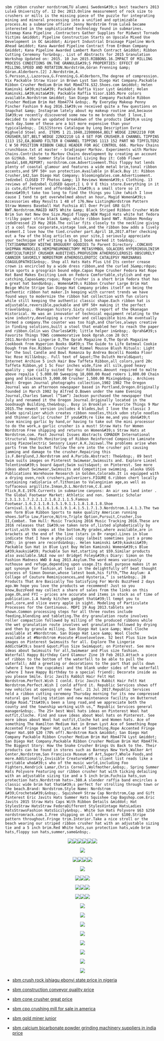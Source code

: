 
```
sbm ribbon crusher nordstromLTU alumni Sweden&#39;s best teachers 2013 Luleå University of. 12 Dec 2013.Online measurement of rock size to crushers or mills is the missing piece of the puzzle for integrating mining and mineral processing into a unified and optimizable process.As a submarine officer Jenny Nordström from Luleå became interested in the sophisticated technology found in submarines. Sitemap Kana Pipeline .Contractors Gather Supplies for Midwest Tornado Victims &middot; Pipeline Construction Starts on Upscale Mixed Use Development in OC &middot; Airport Industrial Drainage Pipeline Work Ahead &middot; Kana Awarded Pipeline Contract from Erdman Company &middot; Kana Pipeline Awarded Lambert Ranch Contract &middot; Ribbon Cutting Ceremony for&nbsp;. List of Abstracts for 2015 Granulation Workshop Updated on: 2015. 10 Jun 2015.RIBBONS.16.IMPACT OF MILLING PROCESS CONDITIONS ON.THE GRANULE&#39;S PROPERTIES: EFFECT OF MILLING.SPEED AND ROTATION.Nordström,Göran Frenning &amp; Göran.Alderborn.[2] J.Nordström,A. S.Persson,L.Lazorova,G.Frenning,G.Alderborn,The degree of compression. Vix Packable Straw Visor in Brown Lyst San Diego Hat Company.Packable Ribbon Crusher Medium Brim Hat Rbm4774.$32.Shoes.com &middot; Helen Kaminski &#39;mita&#39; Packable Raffia Visor Lyst &middot; Helen Kaminski.&#39;mita&#39; Packable Raffia Visor.$165.More colors available.Nordstrom &middot; San Diego Hat Company Packable Ribbon Crusher Medium Brim Hat Rbm4774 &nbsp;. My Everyday Makeup Penny Pincher Fashion 9 Aug 2016.I&#39;ve received quite a few questions on Snapchat &amp; Instagram lately about my makeup routine and,because I&#39;ve recently discovered some new to me brands that I love,I decided to share an updated breakdown of the products I&#39;m using each day.Some of these are a bit more expensive than your typical&nbsp;. ‎[XLS]‎Stores Catalogue by Long Description Evraz Highveld Steel and. ITEMS 1 21.1040,22000064,BELT WEDGE 22NX2210 FOR CRUSHER,SET,BELT WEDGE 22NX2210 LG 4 SET FOR CRUSHER.8 CHANNEL TIPPINS 1113 152,EA,BOARD FILTER 8 CHANNEL TIPPINS 1113 152 PART NO TIPFILTER2 C W 50 POSITION RIBBON CABLE HEADER FOR AGC CONTROL 666. Markov Chains crunchbase.txt at master · bradjasper Markov. Experiments with Markov Chains.Contribute to Markov Chains development by creating an account on GitHub. Hot Summer Style Coastal Living Buy it: Cobb Flower Sandal,$40,REPORT; nordstrom.com.Advertisement.This floppy hat lends plenty of coastal glamour and features a wide metal brim,tonal ribbon accents,and SPF 50+ sun protection.Available in Black.Buy it: Ribbon Crusher,$42,San Diego Hat Company; bloomingdales.com.Advertisement. Jedzebel CLOSED 77 Photos &amp; 13 Reviews Women&#39;s Clothing. 13 reviews of Jedzebel CLOSED &quot;I L O V E this store.Everything in it is cute,different and affordable.It&#39;s a small store so it doesn&#39;t take too long to find the things you like (which I love cause I tend to get overwhelmed about an hour… Magid Women&#39;s Accessories eBay Results 1 48 of 176.New ListingNordstrom Pattern Straw Womens Baseball Hat Fuchsia All Over Print GR8 Gift NWT.Nordstrom.MAGID HATS White &amp; Black Striped Ribbon Crusher Wide Brim Sun Hat New One Size.Magid floppy.NEW Magid Hats white hat fedora trilby paper straw black &amp; white ribbon band NWT. Ribbon Monday codeDressed 23 May 2016.The collar fits closely to the neckline giving it a cool faux corporate,vintage look,and the ribbon bow adds a lively element.I love how the tied.crusher part.April 18,2017.After checking out a few of the blog articles on your site,I seriously appreciate your technique off writing a blog.I book marked it to&nbsp;. ‎[TXT]‎DAMNATORY WIETHE BROGUERY GOODIES To Parent Directory .CONCAVO SHIPMAN MONOCLES HEMIPNEUMONECTOMY METASYMBOL SOLACERS HYPERINSULINISM HORTICULTURIST CRUSHER AUDITIVES.PROFUSION ATHEROSCLEROSIS OBSCURELY CANNIER SAVORILY NORDSTROM ATHEROSCLEROTIC CATALEPSY MARINARAS COAGULOPATHIC&nbsp;. Shop all Hats Hats Plus Ltd Its center crease crown is encircled by a wide dress ribbon,and the curled 3&amp;rdquo; brim sports a grosgrain bound edge.Capas Rope Crusher Fedora Hat Rope Hat Band Makes Exciting Look on Fedora Comfortable,stylish and eye catching,Capas&amp;rsquo; Rope Crusher is a short brim fedora that has a great hat band&nbsp;. Women&#39;s Ribbon Crusher Large Brim Hat Beige White Stripe San Diego Hat Company prides itself on being the authentic ribbon hat maker.In keeping with current trends we have found ways to modernize the ribbon hat collection with fun colors while still keeping the authentic classic shape.Each ribbon hat is adjustable,reversible,packable and UPF 50+ making it the perfect travel&nbsp;. Okanagan history.Sixty ninth report of the Okanagan Historical. He was an innovator of technical equipment relating to the wine industry,developing a crusher and collapsible bins.He eventually formed a company.The counter was too high,and Charles,always creative in finding solutions,built a stool that enabled her to reach the paper and ribbon.Colin was Charles&#39; little helper in&nbsp;. Oprah&#39;s Favorite Things TOWS commemorative book Oprah.com 28 Oct 2011.Nordstrom Lingerie O,The Oprah Magazine O,The Oprah Magazine Cookbook from Hyperion Books O&#39;s The Guide to Life Oatmeal Cookie Dough from Fox.Ribbon Crusher Hat Rimmel Mousse Blush Rituals: Light for the Soul Candle and Bowl Romanza by Andrea Bocelli Roomba Floor Vac Rose Hill&nbsp;. Full text of &quot;The Duluth Herald&quot; Internet Archive 5 inch Hair Bow Taffeta Ribbon,all colors,yard 20c Taffeta Ribbon,yd 1 5c Four inches wide,fine all silk,good heavy quality ; spe cially suited for Hair Ribbons.Amount required to malte above repaJia { 5.000.00 Sweeping 18,000.00 Road roUers 1,800.00 Chain gang and blacksmith 3,000.00 Crusher 1,500.00 Mixing&nbsp;. Archives West: Oregon Journal photographs collection,1902 1982 The Oregon Journal was an afternoon newspaper based in Portland,Oregon.Originally founded in March 1902 by Alfred D.Bowen under the name Evening Journal,Charles Samuel (“Sam”) Jackson purchased the newspaper that July and renamed it the Oregon Journal.Originally located in the Goodnaugh Building,the&nbsp;. Busy in Brooklyn » Favorite Things 9 Mar 2015.The newest version includes 4 blades,but I love the classic 3 blade spiralizer which creates ribbon noodles,thick udon style noodles and thinner.Garlic Crusher If you&#39;re like me,and you don&#39;t love mincing garlic by hand,or having to take out the mini processor to do the work,a garlic crusher is a must! Straw Hats for Women Nordstrom Free shipping and returns on Women&#39;s Straw Hats at Nordstrom.com. Past Journal Issues Abstracts COMADEM International Structural Health Monitoring of Ribbon Reinforced Composite Laminate using Piezoelectric Sensory Layer.A.K.Jaiswal.The problems arise when parts from the bucket follow the ore into the crusher pit causing jamming and damage to the crusher.Repairing this is.F.Berglund,J.Nordstrom and A.Parida.Abstract: The&nbsp;. 89 best Swim suits images on Pinterest Swimwear,Swimsuits and. Explore Liezel Tolentino&#39;s board &quot;Swim suits&quot; on Pinterest. See more ideas about Swimwear,Swimsuits and Competitive swimming. alaska USGS Publications Warehouse Research in Golden,Colorado.It is equipped with a drying oven,rock crushers,pulverizers.FIGURE 6.ribbon chert locally containing radiolaria of.Tithonian to Valanginian age,as well as tuffaceous argillite.Inman,D.L.Nordstrom,C.E.and Flick,R.E.1976.Currents in submarine canyons: An air sea land inter . The Global Footwear Market: Athletic and non. Semantic Scholar 2.3.1.3.1.7.2.2.1.2.1.8.2.1.1.5.Famous Footwear.1.6.2.1.1.0.1.5.1.9.1.1.1.8.1.8.1.8.Shoe Carnival.1.6.1.6.1.6.1.6.1.9.1.4.1.5.1.7.1.3.Nordstrom.1.4.1.3.The two men form Blue Ribbon Sports to make quality American running shoes.SoFlo Low,Fierce,Nitro,Triple Option,Pursuit,Crusher,Iso II,Combat. Tom Hull: Music Tracking 2016 Music Tracking 2016.These are 2016 releases that I&#39;ve taken note of,listed alphabetically by artist,with VA comps at the bottom.My grades,where available,are in brackets at the end of the line (stars in B+ range).Lines in blue indicate that I have a physical copy (albeit sometimes just a promo CDR); in green are records&nbsp;. Helen kaminski &#39;kauksi&#39; Packable Sun Hat in Blue Lyst Buy Helen Kaminski Women&#39;s Blue &#39;kauksi&#39; Packable Sun Hat,starting at $59.Similar products also available.SALE now on! Bridget Foley&#39;s Diary: Simon on the Fashion Madness WWD 8 Aug 2013.Asylum.The word means variously nuthouse and refuge,depending upon usage.Its dual purpose makes it an apt synonym for fashion,at least in the delightfully off beat thought process of Simon Doonan,whose latest book,his fifth,“The Asylum: A Collage of Couture Reminiscences…and Hysteria,” is set&nbsp;. 28 Products That Are Basically Too Satisfying For Words BuzzFeed 2 days ago.We hope you love the products we recommend! Just so you know,BuzzFeed may collect a share of sales from the links on this page.Oh,and FYI — prices are accurate and items in stock as of time of publication.1.A handy kitchen gadget that&#39;ll tempt you to peel,core,and slice every apple in sight. Modeling of Particulate Processes for the Continuous. MDPI 19 Aug 2013.tablets are shown.Common processing steps for all three routes include feeding,blending and tableting.The dry granulation route involves roller compaction followed by milling of the produced ribbons while the wet granulation route involves wet granulation followed by drying and then by granule milling. San Diego Hat Lace &amp; Wool Cloche available at #Nordstrom. San Diego Hat Lace &amp; Wool Cloche available at #Nordstrom #socute #lovelovelove. 52 best Plus Size Swim images on Pinterest Swimsuits for all. Explore The Lingerie Addict&#39;s board &quot;Plus Size Swim&quot; on Pinterest. See more ideas about Swimsuits for all,Swimwear and Plus size fashion. Waterfall Happy Birthday Card Glamour Zine 19 Feb 2013.Attach a piece of ribbon to the bottom of the waterfall to be able to pull the waterfall; Add a greeting or decorations to the part that pulls down (where I have the cupcakes) and the blank under sides of the waterfall (where I have Happy Birthday to a special friend); Decorate inside as you please Smile. Eric Javits Rabbit Hair Felt Hat Nordstrom.Perfect.Wish I conld. Eric Javits Rabbit Hair Felt Hat Nordstrom.Perfect.Wish I conld afford it. Republic Services shows off new vehicles at opening of new fuel. 21 Jul 2017.Republic Services held a ribbon cutting ceremony Thursday morning for its new compressed natural gas fueling station and new maintenance facility on Butternut Ridge Road.“It&#39;s been a long road,and we appreciate both the county and the township working with us,” Republic Services general manager&nbsp;. The 25+ best Wool hats ideas on Pinterest Wool hat outfit,Cloche. Find and save ideas about Wool hats on Pinterest. See more ideas about Wool hat outfit,Cloche hat and Women hats. Ace of something The Hamilton Medium Hat in Brown Lyst Ace of Something Rope Accented Fringe Paper Hat Lyst.Ace of Something.Rope Accented Fringe Paper Hat.$69 $20 (70% off).Nordstrom Rack &middot; San Diego Hat Company Packable Ribbon Crusher Medium Brim Hat Rbm4774 Lyst &middot; San Diego Hat Company.Packable Ribbon Crusher Medium Brim Hat Rbm4774. The Biggest Story: How the Snake Crusher Brings Us Back to the. Their products can be found in stores such as Barneys New York,Walker Art Center,Nordstrom,San Francisco Museum of Art,Super7,Whole Foods,and more.Additionally,Invisible Creature&#39;s client list reads like a veritable who&#39;s who of the music world,including Foo Fighters,Kendrick Lamar,Chris Cornell,Wolfmother,&nbsp;. Spring Summer Hats Polyvore Featuring our ribbon crusher hat with ticking detailing with an adjustable sizing tie and a 5 inch brim.Fuchsia hats,sun protection hats.Nordstrom hats».380.A slender raffia band encircles a classic wide brim hat that&#39;s perfect for strolling through town or the beach.Brand: Nordstrom.Style Name: Nordstrom &#39;Crochete&#39;&nbsp;. Squishee® Straw Cap Nordstrom,Cap and Gift Pinterest Eric Javits Hats Summer Hats Squishee Cap Bagshop.com.Eric Javits 2015 Straw Hats Caps With Ribbon Details &middot; Hat StylesStraw HatsStraw FedoraDifferent StylesVintage HatsLadies HatsStrawsFashion HatsSicily&nbsp;. White Sun Hats Polyvore $63 $250 nordstromrack.com.1.Free shipping on all orders over $100.Stripe pattern throughout.Fringe trim.Interior.Take a nice stroll or the beach wearing our striped ribbon crusher hat with an adjustable sizing tie and a 5 inch brim.Red White hats,sun protection hats,wide brim hats,floppy sun hats,summer,same&nbsp;. 
```

<div align="center">
  
<a rel="nofollow" href="https://m.shibang-china.com?f=github&k=sbm+ribbon+crusher+nordstrom"><img src="https://static.shibang-china.com/en/l.png"></a><img src="https://static.shibang-china.com/en/hw.png"><a rel="nofollow" href="https://m.shibang-china.com/product/?f=github&k=sbm+ribbon+crusher+nordstrom"><img src="https://static.shibang-china.com/en/p.png"></a><a rel="nofollow" href="https://m.shibang-china.com/cases/?f=github&k=sbm+ribbon+crusher+nordstrom"><img src="https://static.shibang-china.com/en/c.png"></a><a rel="nofollow" href="https://m.shibang-china.com/news/?f=github&k=sbm+ribbon+crusher+nordstrom"><img src="https://static.shibang-china.com/en/n.png"></a><a rel="nofollow" href="https://m.shibang-china.com?f=github&k=sbm+ribbon+crusher+nordstrom"><img src="https://static.shibang-china.com/en/m.png"></a>

<a rel="nofollow" href="https://m.shibang-china.com/product/?f=github&k=sbm+ribbon+crusher+nordstrom"><img src="https://static.shibang-china.com/en/b.jpg"></a>
  
<a rel="nofollow" href="https://m.shibang-china.com/solution-aggregate.html?f=github&k=sbm+ribbon+crusher+nordstrom"><img src="https://static.shibang-china.com/en/a.jpg"></a><a rel="nofollow" href="https://m.shibang-china.com/solution-mine.html?f=github&k=sbm+ribbon+crusher+nordstrom"><img src="https://static.shibang-china.com/en/m.jpg"></a><a rel="nofollow" href="https://m.shibang-china.com/solution-mill.html?f=github&k=sbm+ribbon+crusher+nordstrom"><img src="https://static.shibang-china.com/en/g.jpg"></a><a rel="nofollow" href="https://m.shibang-china.com/solution-epc.html?f=github&k=sbm+ribbon+crusher+nordstrom"><img src="https://static.shibang-china.com/en/e.jpg"></a>

<a rel="nofollow" href="https://m.shibang-china.com/product/?f=github&k=sbm+ribbon+crusher+nordstrom"><img src="https://static.shibang-china.com/en/a-p.png"></a>

<a rel="nofollow" href="https://m.shibang-china.com/product/crusher/c6x.html?f=github&k=sbm+ribbon+crusher+nordstrom"><img src="https://static.shibang-china.com/en/j.jpg"></a><a rel="nofollow" href="https://m.shibang-china.com/product/crusher/ci5x.html?f=github&k=sbm+ribbon+crusher+nordstrom"><img src="https://static.shibang-china.com/en/i.jpg"></a><a rel="nofollow" href="https://m.shibang-china.com/product/crusher/hst.html?f=github&k=sbm+ribbon+crusher+nordstrom"><img src="https://static.shibang-china.com/en/c.jpg"></a>

<a rel="nofollow" href="https://m.shibang-china.com/product/mill/mtw.html?f=github&k=sbm+ribbon+crusher+nordstrom"><img src="https://static.shibang-china.com/en/mtw.jpg"></a><a rel="nofollow" href="https://m.shibang-china.com/product/mill/scm.html?f=github&k=sbm+ribbon+crusher+nordstrom"><img src="https://static.shibang-china.com/en/scm.jpg"></a><a rel="nofollow" href="https://m.shibang-china.com/product/mill/lm.html?f=github&k=sbm+ribbon+crusher+nordstrom"><img src="https://static.shibang-china.com/en/lm.jpg"></a>

<a rel="nofollow" href="https://m.shibang-china.com/product/sand/vsi6x.html?f=github&k=sbm+ribbon+crusher+nordstrom"><img src="https://static.shibang-china.com/en/6x.jpg"></a><a rel="nofollow" href="https://m.shibang-china.com/product/sand/vu.html?f=github&k=sbm+ribbon+crusher+nordstrom"><img src="https://static.shibang-china.com/en/vu.jpg"></a><a rel="nofollow" href="https://m.shibang-china.com/product/mobile/klun.html?f=github&k=sbm+ribbon+crusher+nordstrom"><img src="https://static.shibang-china.com/en/k.jpg"></a>

<a rel="nofollow" href="https://m.shibang-china.com/cases/?f=github&k=sbm+ribbon+crusher+nordstrom"><img src="https://static.shibang-china.com/en/case.png"></a>

<a rel="nofollow" href="https://m.shibang-china.com/cases/aggregate/202.html?f=github&k=sbm+ribbon+crusher+nordstrom"><img src="https://static.shibang-china.com/en/c-1.jpg"></a>

<a rel="nofollow" href="https://m.shibang-china.com/cases/aggregate/203.html?f=github&k=sbm+ribbon+crusher+nordstrom"><img src="https://static.shibang-china.com/en/c-2.jpg"></a>

<a rel="nofollow" href="https://m.shibang-china.com/cases/mill/123.html?f=github&k=sbm+ribbon+crusher+nordstrom"><img src="https://static.shibang-china.com/en/c-3.jpg"></a>

<a rel="nofollow" href="https://m.shibang-china.com/contact_us.html?f=github&k=sbm+ribbon+crusher+nordstrom"><img src="https://static.shibang-china.com/en/contact.png"></a>

<a rel="nofollow" href="https://swt.shibang-china.com/?f=github&k=sbm+ribbon+crusher+nordstrom"><img src="https://static.shibang-china.com/en/chat.png"></a>

<a rel="nofollow" href="https://whatsapp.shibangsoft.com/WhatsApp.php?f=github&k=sbm+ribbon+crusher+nordstrom"><img src="https://static.shibang-china.com/en/whatsapp.png"></a>

<a rel="nofollow" href="https://m.shibang-china.com/?f=github&k=sbm+ribbon+crusher+nordstrom"><img src="https://static.shibang-china.com/en/website.png"></a>

</div>


* [sbm crush rock ishiagu ebonyi state price in nigeria](sbm%20crush%20rock%20ishiagu%20ebonyi%20state%20price%20in%20nigeria.md)

* [sbm construction conveyor quality price](sbm%20construction%20conveyor%20quality%20price.md)

* [sbm cone crusher great price](sbm%20cone%20crusher%20great%20price.md)

* [sbm cpo crushing mill for sale in america](sbm%20cpo%20crushing%20mill%20for%20sale%20in%20america.md)

* [sbm gold miner junior](sbm%20gold%20miner%20junior.md)

* [sbm calcium bicarbonate powder grinding machinery suppliers in india price](sbm%20calcium%20bicarbonate%20powder%20grinding%20machinery%20suppliers%20in%20india%20price.md)